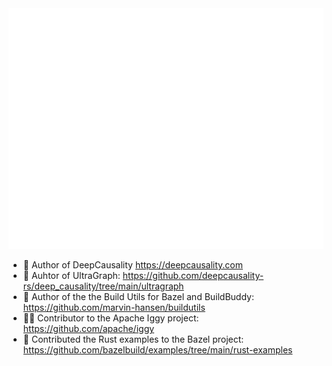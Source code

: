 
<picture>
  <img src="/github-metrics.svg" alt="Metrics">
</picture>

- 👷 Author of DeepCausality https://deepcausality.com
- 👷 Auhtor of UltraGraph: https://github.com/deepcausality-rs/deep_causality/tree/main/ultragraph
- 👷 Author of the the Build Utils for Bazel and BuildBuddy: https://github.com/marvin-hansen/buildutils
- 👷‍♂️ Contributor to the Apache Iggy project: https://github.com/apache/iggy
- 💚 Contributed the Rust examples to the Bazel project: https://github.com/bazelbuild/examples/tree/main/rust-examples
